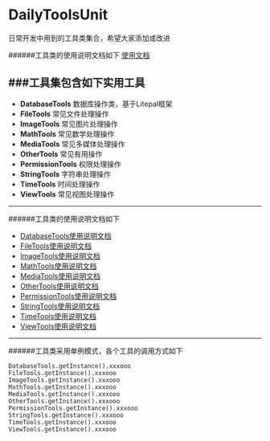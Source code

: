 # DailyToolsUnit

日常开发中用到的工具类集合，希望大家添加或改进

######工具类的使用说明文档如下
[使用文档](https://github.com/xiaoliang0227/DailyToolsUnit/tree/master/Document/index.html)

###工具集包含如下实用工具
-
- **DatabaseTools** 数据库操作类，基于Litepal框架
- **FileTools** 常见文件处理操作
- **ImageTools** 常见图片处理操作
- **MathTools** 常见数学处理操作
- **MediaTools** 常见多媒体处理操作
- **OtherTools** 常见有用操作
- **PermissionTools** 权限处理操作
- **StringTools** 字符串处理操作
- **TimeTools** 时间处理操作
- **ViewTools** 常见视图处理操作

***
######工具类的使用说明文档如下
- [DatabaseTools使用说明文档](https://github.com/xiaoliang0227/DailyToolsUnit/tree/master/Document/com/zyl/tools/dailytoolsunit/tool/DatabaseTools.html)
- [FileTools使用说明文档](https://github.com/xiaoliang0227/DailyToolsUnit/tree/master/Document/com/zyl/tools/dailytoolsunit/tool/FileTools.html)
- [ImageTools使用说明文档](https://github.com/xiaoliang0227/DailyToolsUnit/tree/master/Document/com/zyl/tools/dailytoolsunit/tool/ImageTools.html)
- [MathTools使用说明文档](https://github.com/xiaoliang0227/DailyToolsUnit/tree/master/Document/com/zyl/tools/dailytoolsunit/tool/MathTools.html)
- [MediaTools使用说明文档](https://github.com/xiaoliang0227/DailyToolsUnit/tree/master/Document/com/zyl/tools/dailytoolsunit/tool/MediaTools.html)
- [OtherTools使用说明文档](https://github.com/xiaoliang0227/DailyToolsUnit/tree/master/Document/com/zyl/tools/dailytoolsunit/tool/OtherTools.html)
- [PermissionTools使用说明文档](https://github.com/xiaoliang0227/DailyToolsUnit/tree/master/Document/com/zyl/tools/dailytoolsunit/tool/PermissionTools.html)
- [StringTools使用说明文档](https://github.com/xiaoliang0227/DailyToolsUnit/tree/master/Document/com/zyl/tools/dailytoolsunit/tool/StringTools.html)
- [TimeTools使用说明文档](https://github.com/xiaoliang0227/DailyToolsUnit/tree/master/Document/com/zyl/tools/dailytoolsunit/tool/TimeTools.html)
- [ViewTools使用说明文档](https://github.com/xiaoliang0227/DailyToolsUnit/tree/master/Document/com/zyl/tools/dailytoolsunit/tool/ViewTools.html)

***
######工具类采用单例模式，各个工具的调用方式如下

~~~
DatabaseTools.getInstance().xxxooo
FileTools.getInstance().xxxooo
ImageTools.getInstance().xxxooo
MathTools.getInstance().xxxooo
MediaTools.getInstance().xxxooo
OtherTools.getInstance().xxxooo
PermissionTools.getInstance().xxxooo
StringTools.getInstance().xxxooo
TimeTools.getInstance().xxxooo
ViewTools.getInstance().xxxooo
~~~